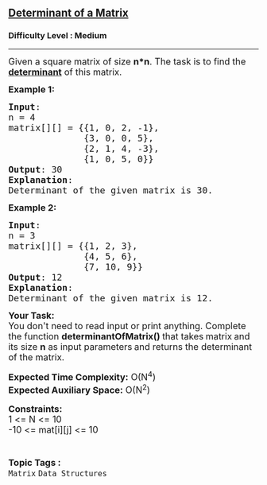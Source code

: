 <h2><a href="https://www.geeksforgeeks.org/problems/determinant-of-a-matrix-1587115620/1?page=2&category=Matrix&sortBy=submissions">Determinant of a Matrix</a></h2><h3>Difficulty Level : Medium</h3><hr><div class="problems_problem_content__Xm_eO"><p><span style="font-size: 18px;">Given a square matrix of size <strong>n*n</strong>. The task is to find the <a href="https://en.wikipedia.org/wiki/Determinant"><strong>determinant</strong></a> of this matrix.</span></p>
<p><span style="font-size: 18px;"><strong>Example 1:</strong></span></p>
<pre><span style="font-size: 18px;"><strong>Input</strong>:
n = 4
matrix[][] = {{1, 0, 2, -1},
&nbsp;             {3, 0, 0, 5},
&nbsp;             {2, 1, 4, -3},
&nbsp;             {1, 0, 5, 0}}
<strong>Output</strong>: 30
<strong>Explanation</strong>:
Determinant of the given matrix is 30.</span>
</pre>
<p><span style="font-size: 18px;"><strong>Example 2:</strong></span></p>
<pre><span style="font-size: 18px;"><strong>Input</strong>:
n = 3
matrix[][] = {{1, 2, 3},
&nbsp;             {4, 5, 6},
&nbsp;             {7, 10, 9}}
<strong>Output</strong>: 12
<strong>Explanation</strong>:
Determinant of the given matrix is 12.</span>
</pre>
<p><span style="font-size: 18px;"><strong>Your Task:</strong><br>You don't need to read input or print anything. Complete the function <strong>determinantOfMatrix()&nbsp;</strong>that takes<strong> </strong>matrix<strong> </strong>and its size <strong>n</strong> as input parameters<strong> </strong>and returns the determinant of the matrix.<br></span></p>
<p><span style="font-size: 18px;"><strong>Expected Time Complexity:</strong> O(N<sup>4</sup>)<br><strong>Expected Auxiliary Space:</strong> O(N<sup>2</sup>)</span><br><br><span style="font-size: 18px;"><strong>Constraints:</strong><br>1 &lt;= N &lt;= 10<br>-10&nbsp;&lt;= mat[i][j] &lt;= 10</span></p></div><br><p><span style=font-size:18px><strong>Topic Tags : </strong><br><code>Matrix</code>&nbsp;<code>Data Structures</code>&nbsp;